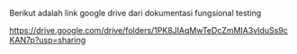 Berikut adalah link google drive dari dokumentasi fungsional testing

https://drive.google.com/drive/folders/1PK8JIAqMwTeDcZmMIA3vIduSs9cKAN7p?usp=sharing
